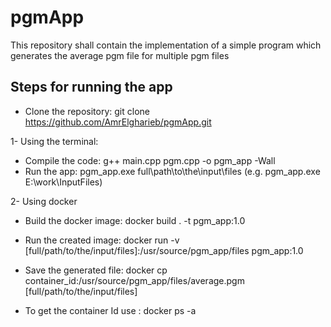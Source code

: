# pgmApp
This repository shall contain the implementation of a simple program which generates the average pgm file for multiple pgm files

## Steps for running the app

- Clone the repository:  git clone https://github.com/AmrElgharieb/pgmApp.git  

1- Using the terminal:

- Compile the code:      g++  main.cpp  pgm.cpp -o pgm_app -Wall  
- Run the app:           pgm_app.exe full\\path\\to\\the\\input\\files     (e.g. pgm_app.exe E:\\work\\InputFiles)


2- Using docker

- Build the docker image:   docker build . -t pgm_app:1.0
- Run the created image:    docker run -v [full/path/to/the/input/files]:/usr/source/pgm_app/files pgm_app:1.0
- Save the generated file: 	docker cp container_id:/usr/source/pgm_app/files/average.pgm  [full/path/to/the/input/files]

- To get the container Id use : docker ps -a 
